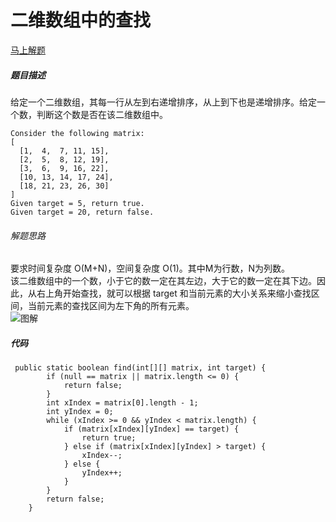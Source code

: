 二维数组中的查找
==============
[马上解题](https://www.nowcoder.com/practice/abc3fe2ce8e146608e868a70efebf62e?tpId=13&tqId=11154&tPage=1&rp=1&ru=/ta/coding-interviews&qru=/ta/coding-interviews/question-ranking)

##### 题目描述
给定一个二维数组，其每一行从左到右递增排序，从上到下也是递增排序。给定一个数，判断这个数是否在该二维数组中。
```
Consider the following matrix:
[
  [1,  4,  7, 11, 15],
  [2,  5,  8, 12, 19],
  [3,  6,  9, 16, 22],
  [10, 13, 14, 17, 24],
  [18, 21, 23, 26, 30]
]
Given target = 5, return true.
Given target = 20, return false.
```
###### 解题思路
要求时间复杂度 O(M+N)，空间复杂度 O(1)。其中M为行数，N为列数。  
该二维数组中的一个数，小于它的数一定在其左边，大于它的数一定在其下边。因此，从右上角开始查找，就可以根据 target 和当前元素的大小关系来缩小查找区间，当前元素的查找区间为左下角的所有元素。   
![图解](https://upload-images.jianshu.io/upload_images/8907519-364af3205881d86a.png?imageMogr2/auto-orient/strip%7CimageView2/2/w/1240)
##### 代码
```
 public static boolean find(int[][] matrix, int target) {
        if (null == matrix || matrix.length <= 0) {
            return false;
        }
        int xIndex = matrix[0].length - 1;
        int yIndex = 0;
        while (xIndex >= 0 && yIndex < matrix.length) {
            if (matrix[xIndex][yIndex] == target) {
                return true;
            } else if (matrix[xIndex][yIndex] > target) {
                xIndex--;
            } else {
                yIndex++;
            }
        }
        return false;
    }
```
